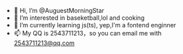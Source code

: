 - 👋 Hi, I’m @AuguestMorningStar
- 👀 I’m interested in baseketball,lol and cooking
- 🌱 I’m currently learning js(ts), yep,I'm a fontend enginner
- 📫 My QQ is 2543711213，so you can email me with 2543711213@qq.com

<!---
AuguestMorningStar/AuguestMorningStar is a ✨ special ✨ repository because its `README.md` (this file) appears on your GitHub profile.
You can click the Preview link to take a look at your changes.
--->
